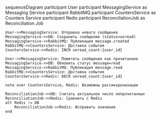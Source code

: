 sequenceDiagram
    participant User
    participant MessagingService as Messaging Service
    participant RabbitMQ
    participant CountersService as Counters Service
    participant Redis
    participant ReconciliationJob as Reconciliation Job

    User->>MessagingService: Отправка нового сообщения
    MessagingService->>DB: Сохранить сообщение (status=unread)
    MessagingService->>RabbitMQ: Публикация message.created
    RabbitMQ->>CountersService: Доставка события
    CountersService->>Redis: INCR unread_count:{user_id}

    User->>MessagingService: Пометить сообщение как прочитанное
    MessagingService->>DB: Обновить статус message=read
    MessagingService->>RabbitMQ: Публикация message.read
    RabbitMQ->>CountersService: Доставка события
    CountersService->>Redis: DECR unread_count:{user_id}

    note over CountersService, Redis: Возможны рассинхронизации

    ReconciliationJob->>DB: Считать актуальное число непрочитанных
    ReconciliationJob->>Redis: Сравнить с Redis
    alt Redis != DB
        ReconciliationJob->>Redis: Исправить значение
    end
